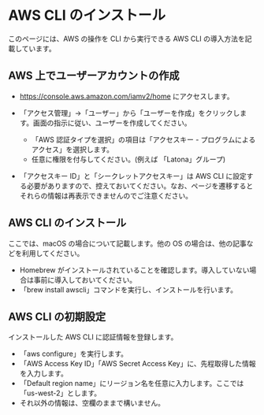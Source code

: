 # AWS CLI のインストール

このページには、AWS の操作を CLI から実行できる AWS CLI の導入方法を記載しています。

## AWS 上でユーザーアカウントの作成

- https://console.aws.amazon.com/iamv2/home にアクセスします。
- 「アクセス管理」→「ユーザー」から「ユーザーを作成」をクリックします。画面の指示に従い、ユーザーを作成してください。

    - 「AWS 認証タイプを選択」の項目は「アクセスキー - プログラムによるアクセス」を選択します。
    - 任意に権限を付与してください。(例えば 「Latona」グループ)

- 「アクセスキー ID」と「シークレットアクセスキー」は AWS CLI に設定する必要がありますので、控えておいてください。なお、ページを遷移するとそれらの情報は再表示できませんのでご注意ください。

## AWS CLI のインストール

ここでは、macOS の場合について記載します。他の OS の場合は、他の記事などを利用してください。

- Homebrew がインストールされていることを確認します。導入していない場合は事前に導入しておいてください。
- 「brew install awscli」コマンドを実行し、インストールを行います。

## AWS CLI の初期設定

インストールした AWS CLI に認証情報を登録します。

- 「aws configure」を実行します。
- 「AWS Access Key ID」「AWS Secret Access Key」に、先程取得した情報を入力します。
- 「Default region name」にリージョン名を任意に入力します。ここでは「us-west-2」とします。
- それ以外の情報は、空欄のままで構いません。
